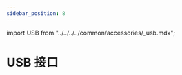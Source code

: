 ```yaml
---
sidebar_position: 8
---
```


import USB from "../../../../common/accessories/\_usb.mdx";

# USB 接口

<USB product="ROCK 5A" model="rock-5a" usb_dev="sda" usb_dev_img="/img/rock5a/rock5a-lsblk-usb.webp" usb_dev_sd_read_time="1.31635 s" usb_dev_sd_read_speed="79.7 MB/s" usb_dev_sd_write_time="2.86056 s" usb_dev_sd_write_speed="36.7 MB/s" />
